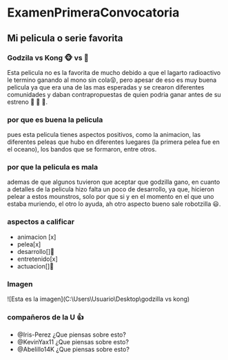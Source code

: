# ExamenPrimeraConvocatoria
## Mi pelicula o serie favorita
### Godzila vs Kong  :monkey_face: vs :dragon_face:
Esta pelicula no es la favorita de mucho debido a que el lagarto radioactivo le termino ganando al mono sin cola:stuck_out_tongue_closed_eyes:, pero apesar de eso es muy buena pelicula ya que era una de las mas esperadas y se crearon diferentes comunidades y daban contrapropuestas de quien podria ganar antes de su estreno :stars: :stars: :stars:.

### por que es buena la pelicula
pues esta pelicula tienes aspectos positivos, como la animacion, las diferentes peleas que hubo en diferentes luegares (la primera pelea fue en el oceano), los bandos que se formaron, entre otros.

### por que la pelicula es mala
ademas de que algunos tuvieron que aceptar que godzilla gano, en cuanto a detalles de la pelicula hizo falta un poco de desarrollo, ya que, hicieron pelear a estos mounstros, solo por que si y en el momento en el que uno estaba muriendo, el otro lo ayuda, ah otro aspecto bueno sale robotzilla :smiley:.

### aspectos a calificar
- animacion [x]
- pelea[x]
- desarrollo[]:triumph:
- entretenido[x]
- actuacion[]:triumph:

### Imagen
![Esta es la imagen](C:\Users\Usuario\Desktop\godzilla vs kong)

### compañeros de la U :+1:
- @Iris-Perez ¿Que piensas sobre esto?
- @KevinYax11 ¿Que piensas sobre esto?
- @Abelillo14K ¿Que piensas sobre esto?



